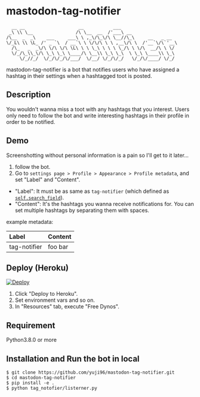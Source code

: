 # mastodon-tag-notifier

```
  __ __                    __           ___                     
 _\ \\ \__                /\ \__  __  /'___\ __                 
/\__  _  _\    ___     ___\ \ ,_\/\_\/\ \__//\_\     __   _ __  
\/_L\ \\ \L_ /' _ `\  / __`\ \ \/\/\ \ \ ,__\/\ \  /'__`\/\`'__\
  /\_   _  _\/\ \/\ \/\ \L\ \ \ \_\ \ \ \ \_/\ \ \/\  __/\ \ \/ 
  \/_/\_\\_\/\ \_\ \_\ \____/\ \__\\ \_\ \_\  \ \_\ \____\\ \_\ 
     \/_//_/  \/_/\/_/\/___/  \/__/ \/_/\/_/   \/_/\/____/ \/_/ 
```

mastodon-tag-notifier is a bot that notifies users who have assigned a hashtag in their settings when a hashtagged toot is posted.

## Description
You wouldn't wanna miss a toot with any hashtags that you interest.
Users only need to follow the bot and write interesting hashtags in their profile in order to be notified.

## Demo
Screenshotting without personal information is a pain so I'll get to it later...

1. follow the bot.
2. Go to `settings page > Profile > Appearance > Profile metadata`, and set "Label" and "Content".
  - "Label": It must be as same as `tag-notifier` (which defined as [`self.search_field`][1]).
  - "Content": It's the hashtags you wanna receive notifications for. You can set multiple hashtags by separating them with spaces.

example metadata:

|Label|Content|
|:--|:--| 
|tag-notifier|foo bar|


[1]: https://github.com/yuji96/mastodon-tag-notifier/blob/f41a3bdaffb94566c4e18bf0681e89bf87f77e1d/tag_notifier/listener.py#L38

## Deploy (Heroku)
[![Deploy](https://www.herokucdn.com/deploy/button.svg)](https://heroku.com/deploy)
1. Click "Deploy to Heroku".
2. Set environment vars and so on.
3. In "Resources" tab, execute "Free Dynos".

## Requirement
Python3.8.0 or more

## Installation and Run the bot in local
```
$ git clone https://github.com/yuji96/mastodon-tag-notifier.git
$ cd mastodon-tag-notifier
$ pip install -e .
$ python tag_notofier/listerner.py
```




